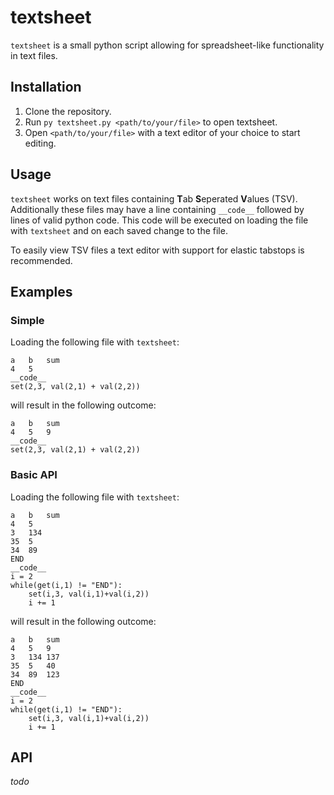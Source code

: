 # textsheet

`textsheet` is a small python script allowing for spreadsheet-like functionality in text files.

## Installation

1. Clone the repository.
2. Run `py textsheet.py <path/to/your/file>` to open textsheet.
3. Open `<path/to/your/file>` with a text editor of your choice to start editing.

## Usage

`textsheet` works on text files containing **T**ab **S**eperated **V**alues (TSV).
Additionally these files may have a line containing `__code__` followed by lines of valid python code.
This code will be executed on loading the file with `textsheet` and on each saved change to the file.

To easily view TSV files a text editor with support for elastic tabstops is recommended.

## Examples

### Simple

Loading the following file with `textsheet`:
```
a	b	sum
4	5
__code__
set(2,3, val(2,1) + val(2,2))
```
will result in the following outcome:
```
a	b	sum
4	5	9
__code__
set(2,3, val(2,1) + val(2,2))
```

### Basic API
Loading the following file with `textsheet`:
```
a	b	sum
4	5
3	134
35	5
34	89
END
__code__
i = 2
while(get(i,1) != "END"):
	set(i,3, val(i,1)+val(i,2))
	i += 1
```
will result in the following outcome:
```
a	b	sum
4	5	9
3	134	137
35	5	40
34	89	123
END
__code__
i = 2
while(get(i,1) != "END"):
	set(i,3, val(i,1)+val(i,2))
	i += 1
```

## API

*todo*
